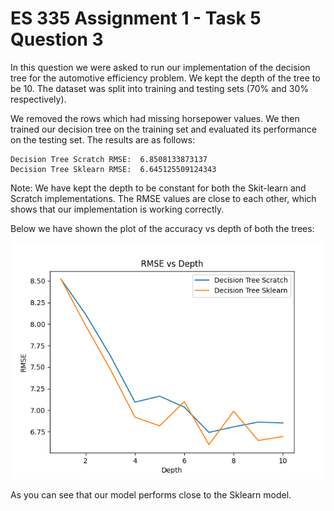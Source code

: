 # ES 335 Assignment 1 - Task 5 Question 3

In this question we were asked to run our implementation of the decision tree for the automotive efficiency problem. We kept the depth of the tree to be 10. The dataset was split into training and testing sets (70% and 30% respectively).

We removed the rows which had missing horsepower values. We then trained our decision tree on the training set and evaluated its performance on the testing set. The results are as follows:

```
Decision Tree Scratch RMSE:  6.8508133873137
Decision Tree Sklearn RMSE:  6.645125509124343
```

Note: We have kept the depth to be constant for both the Skit-learn and Scratch implementations. The RMSE values are close to each other, which shows that our implementation is working correctly.

Below we have shown the plot of the accuracy vs depth of both the trees:

![Dataset](task5/rmse_vs_depth.png)

As you can see that our model performs close to the Sklearn model.
